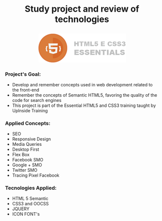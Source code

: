 
<h1 style="text-align: center;">Study project and review of technologies </h1>
<h2 style="text-align: center;"><img src="logo.png"> </h2> 


### Project's Goal:

- Develop and remember concepts used in web development related to the front-end
- Remember the concepts of Semantic HTML5, favoring the quality of the code for search engines
- This project is part of the Essential HTML5 and CSS3 training taught by UpInside Training

### Applied Concepts:

- SEO
- Responsive Design
- Media Queries
- Desktop First
- Flex Box
- Facebook SMO
- Google + SMO
- Twitter SMO
- Tracing Pixel Facebook


### Tecnologies Applied:

- HTML 5 Semantic
- CSS3 and OOCSS
- JQUERY
- ICON FONT's
